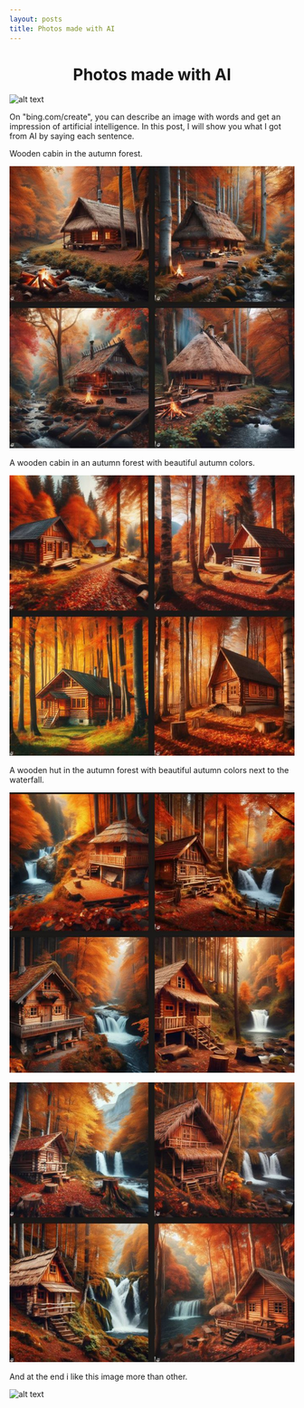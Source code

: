 ```yaml
---
layout: posts
title: Photos made with AI
---
```

<h1 style="text-align: center; font-family:Times New Roman (Headings CS);"> Photos made with AI</h1>

![alt text](../assets/images/lastone.JPG "finall")

On "bing.com/create", you can describe an image with words and get an impression of artificial intelligence.
In this post, I will show you what I got from AI by saying each sentence.

Wooden cabin in the autumn forest.

![alt text](../assets/images/first.jpg "first")


A wooden cabin in an autumn forest with beautiful autumn colors.

![alt text](../assets/images/second.JPG "second")

A wooden hut in the autumn forest with beautiful autumn colors next to the waterfall.

![alt text](../assets/images/third.JPG "third")


![alt text](../assets/images/4th.JPG "4th")

And at the end i like this image more than other.

![alt text](../assets/images/lastone.JPG "last")


